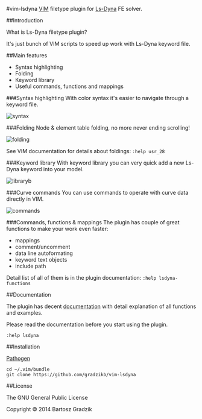 #vim-lsdyna
[VIM](http://www.vim.org/) filetype plugin for [Ls-Dyna](http://www.lstc.com) FE solver.

##Introduction

What is Ls-Dyna filetype plugin?

It's just bunch of VIM scripts to speed up work with Ls-Dyna keyword file.

##Main features
- Syntax highlighting
- Folding
- Keyword library
- Useful commands, functions and mappings

###Syntax highlighting
With color syntax it's easier to navigate through a keyword file.

![syntax](https://raw.github.com/wiki/gradzikb/vim-lsdyna/gifs/syntax.gif)

###Folding
Node & element table folding, no more never ending scrolling!

![folding](https://raw.github.com/wiki/gradzikb/vim-lsdyna/gifs/folding.gif)

See VIM documentation for details about foldings: `:help usr_28`

###Keyword library
With keyword library you can very quick add a new Ls-Dyna keyword into your model.

![libraryb](https://raw.github.com/wiki/gradzikb/vim-lsdyna/gifs/library.gif)


###Curve commands
You can use commands to operate with curve data directly in VIM.

![commands](https://raw.github.com/wiki/gradzikb/vim-lsdyna/gifs/commands.gif)


###Commands, functions & mappings
The plugin has couple of great functions to make your work even faster:
- mappings
- comment/uncomment
- data line autoformating
- keyword text objects
- include path

Detail list of all of them is in the plugin documentation: `:help lsdyna-functions`

##Documentation

The plugin has decent [documentation](https://github.com/gradzikb/vim-lsdyna/blob/master/doc/lsdyna.txt) with detail explanation of all functions and examples.

Please read the documentation before you start using the plugin.

`:help lsdyna`

##Installation

[Pathogen](https://github.com/tpope/vim-pathogen)

```
cd ~/.vim/bundle
git clone https://github.com/gradzikb/vim-lsdyna
```

##License

The GNU General Public License

Copyright &copy; 2014 Bartosz Gradzik
